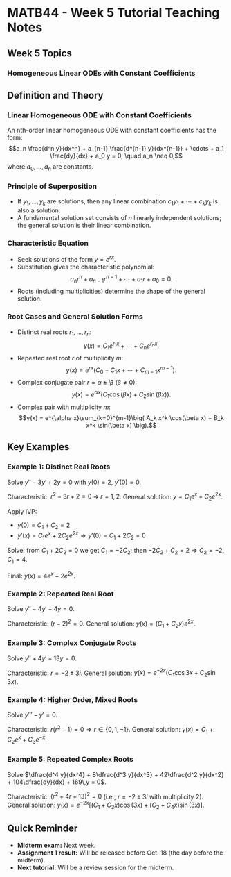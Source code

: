 # MATB44 - Week 5 Tutorial Teaching Notes

## Week 5 Topics

### Homogeneous Linear ODEs with Constant Coefficients

## Definition and Theory

### Linear Homogeneous ODE with Constant Coefficients

An nth-order linear homogeneous ODE with constant coefficients has the form:
$$a_n \frac{d^n y}{dx^n} + a_{n-1} \frac{d^{n-1} y}{dx^{n-1}} + \cdots + a_1 \frac{dy}{dx} + a_0 y = 0, \quad a_n \neq 0,$$
where $a_0,\dots,a_n$ are constants.

### Principle of Superposition

- If $y_1,\dots,y_k$ are solutions, then any linear combination $c_1 y_1 + \cdots + c_k y_k$ is also a solution.
- A fundamental solution set consists of $n$ linearly independent solutions; the general solution is their linear combination.

### Characteristic Equation

- Seek solutions of the form $y = e^{rx}$.
- Substitution gives the characteristic polynomial:
$$a_n r^n + a_{n-1} r^{n-1} + \cdots + a_1 r + a_0 = 0.$$
- Roots (including multiplicities) determine the shape of the general solution.

### Root Cases and General Solution Forms

- Distinct real roots $r_1,\dots,r_n$:
  $$y(x) = C_1 e^{r_1 x} + \cdots + C_n e^{r_n x}.$$
- Repeated real root $r$ of multiplicity $m$:
  $$y(x) = e^{rx}\big(C_0 + C_1 x + \cdots + C_{m-1} x^{m-1}\big).$$
- Complex conjugate pair $r = \alpha \pm i\beta$ ($\beta \neq 0$):
  $$y(x) = e^{\alpha x}\big(C_1 \cos(\beta x) + C_2 \sin(\beta x)\big).$$
- Complex pair with multiplicity $m$:
  $$y(x) = e^{\alpha x}\sum_{k=0}^{m-1}\big( A_k x^k \cos(\beta x) + B_k x^k \sin(\beta x) \big).$$



## Key Examples

### Example 1: Distinct Real Roots
Solve $y'' - 3y' + 2y = 0$ with $y(0) = 2$, $y'(0) = 0$.

Characteristic: $r^2 - 3r + 2 = 0 \;\Rightarrow\; r = 1, 2$.
General solution: $y = C_1 e^{x} + C_2 e^{2x}$.

Apply IVP:
- $y(0) = C_1 + C_2 = 2$
- $y'(x) = C_1 e^{x} + 2 C_2 e^{2x} \Rightarrow y'(0) = C_1 + 2C_2 = 0$

Solve: from $C_1 + 2C_2 = 0$ we get $C_1 = -2C_2$; then $-2C_2 + C_2 = 2 \Rightarrow C_2 = -2$, $C_1 = 4$.

Final: $y(x) = 4 e^{x} - 2 e^{2x}$.

### Example 2: Repeated Real Root
Solve $y'' - 4y' + 4y = 0$.

Characteristic: $(r - 2)^2 = 0$.
General solution: $y(x) = (C_1 + C_2 x) e^{2x}$.

### Example 3: Complex Conjugate Roots
Solve $y'' + 4y' + 13y = 0$.

Characteristic: $r = -2 \pm 3i$.
General solution: $y(x) = e^{-2x}\big(C_1 \cos 3x + C_2 \sin 3x\big)$.

### Example 4: Higher Order, Mixed Roots
Solve $y''' - y' = 0$.

Characteristic: $r(r^2 - 1) = 0 \Rightarrow r \in \{0, 1, -1\}$.
General solution: $y(x) = C_1 + C_2 e^{x} + C_3 e^{-x}$.

### Example 5: Repeated Complex Roots
Solve $\dfrac{d^4 y}{dx^4} + 8\dfrac{d^3 y}{dx^3} + 42\dfrac{d^2 y}{dx^2} + 104\dfrac{dy}{dx} + 169\,y = 0$.

Characteristic: $(r^2 + 4r + 13)^2 = 0$ (i.e., $r = -2 \pm 3i$ with multiplicity 2).
General solution: $y(x) = e^{-2x}\Big[(C_1 + C_3 x)\cos(3x) + (C_2 + C_4 x)\sin(3x)\Big]$.


## Quick Reminder

- **Midterm exam:** Next week.
- **Assignment 1 result:** Will be released before Oct. 18 (the day before the midterm).
- **Next tutorial:** Will be a review session for the midterm.